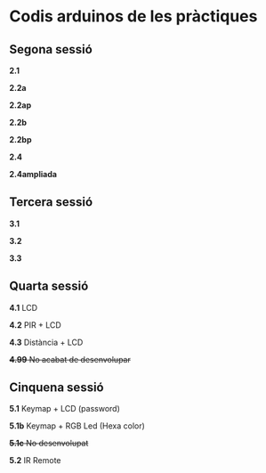 # Codis arduinos de les pràctiques

## Segona sessió

**2.1** 

**2.2a** 

**2.2ap** 

**2.2b** 

**2.2bp** 

**2.4** 

**2.4ampliada** 

##  Tercera sessió

**3.1**

**3.2**

**3.3**

## Quarta sessió

**4.1** LCD

**4.2** PIR + LCD

**4.3** Distància + LCD

~~**4.99** No acabat de desenvolupar~~

## Cinquena sessió

**5.1** Keymap + LCD (password)

**5.1b** Keymap + RGB Led (Hexa color)

~~**5.1c** No desenvolupat~~

**5.2** IR Remote
